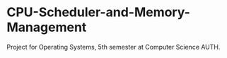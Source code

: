 # CPU-Scheduler-and-Memory-Management
Project for Operating Systems, 5th semester at Computer Science AUTH.
